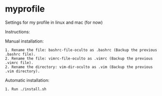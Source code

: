 # myprofile
Settings for my profile in linux and mac (for now)

Instructions:

  Manual installation:

    1. Rename the file: bashrc-file-oculto as .bashrc (Backup the previous .bashrc file).
    2. Rename the file: vimrc-file-oculto as .vimrc (Backup the previous .vimrc file).
    2. Rename the directory: vim-dir-oculto as .vim (Backup the previous .vim directory).


  Automatic installation:
  
    1. Run ./install.sh
    
    
